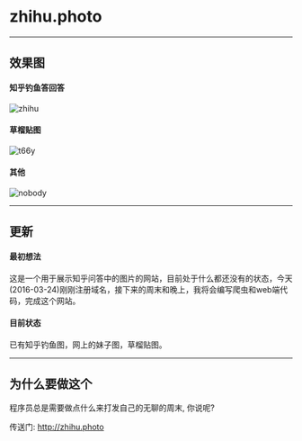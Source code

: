 # zhihu.photo

---


## 效果图

#### 知乎钓鱼答回答

![zhihu](screens/zhihu.png)

#### 草榴贴图

![t66y](screens/t66y.png)

#### 其他

![nobody](screens/nobody.png)

---

## 更新

#### 最初想法

这是一个用于展示知乎问答中的图片的网站，目前处于什么都还没有的状态，今天(2016-03-24)刚刚注册域名，接下来的周末和晚上，我将会编写爬虫和web端代码，完成这个网站。

#### 目前状态

已有知乎钓鱼图，网上的妹子图，草榴贴图。

---

## 为什么要做这个

程序员总是需要做点什么来打发自己的无聊的周末, 你说呢?

传送门: <a href="http://zhihu.photo" target="_blank">http://zhihu.photo</a>